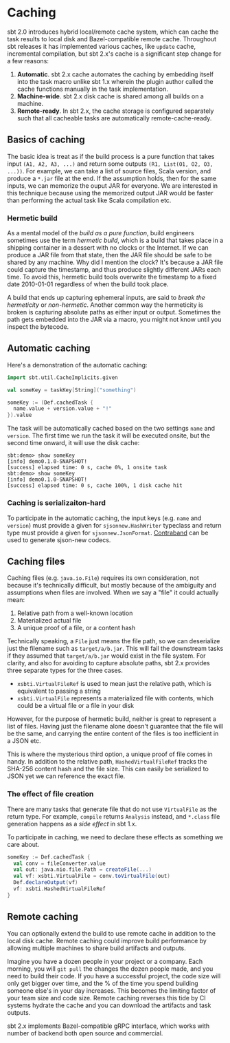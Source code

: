 Caching
=======

sbt 2.0 introduces hybrid local/remote cache system, which can cache the task results to local disk and Bazel-compatible remote cache. Throughout sbt releases it has implemented various caches, like `update` cache, incremental compilation, but sbt 2.x's cache is a significant step change for a few reasons:

1. **Automatic**. sbt 2.x cache automates the caching by embedding itself into the task macro unlike sbt 1.x wherein the plugin author called the cache functions manually in the task implementation.
2. **Machine-wide**. sbt 2.x disk cache is shared among all builds on a machine.
3. **Remote-ready**. In sbt 2.x, the cache storage is configured separately such that all cacheable tasks are automatically remote-cache-ready.

Basics of caching
-----------------

The basic idea is treat as if the build process is a pure function that takes input `(A1, A2, A3, ...)` and return some outputs `(R1, List(O1, O2, O3, ...))`. For example, we can take a list of source files, Scala version, and produce a `*.jar` file at the end. If the assumption holds, then for the same inputs, we can memorize the ouput JAR for everyone. We are interested in this technique because using the memorized output JAR would be faster than performing the actual task like Scala compilation etc.

### Hermetic build

As a mental model of the _build as a pure function_, build engineers sometimes use the term _hermetic build_, which is a build that takes place in a shipping container in a dessert with no clocks or the Internet. If we can produce a JAR file from that state, then the JAR file should be safe to be shared by any machine. Why did I mention the clock? It's because a JAR file could capture the timestamp, and thus produce slightly different JARs each time. To avoid this, hermetic build tools overwrite the timestamp to a fixed date 2010-01-01 regardless of when the build took place.

A build that ends up capturing ephemeral inputs, are said to _break the hermeticity_ or _non-hermetic_. Another common way the hermeticity is broken is capturing absolute paths as either input or output. Sometimes the path gets embedded into the JAR via a macro, you might not know until you inspect the bytecode.

Automatic caching
-----------------

Here's a demonstration of the automatic caching:

```scala
import sbt.util.CacheImplicits.given

val someKey = taskKey[String]("something")

someKey := (Def.cachedTask {
  name.value + version.value + "!"
}).value
```

The task will be automatically cached based on the two settings `name` and `version`. The first time we run the task it will be executed onsite, but the second time onward, it will use the disk cache:

```
sbt:demo> show someKey
[info] demo0.1.0-SNAPSHOT!
[success] elapsed time: 0 s, cache 0%, 1 onsite task
sbt:demo> show someKey
[info] demo0.1.0-SNAPSHOT!
[success] elapsed time: 0 s, cache 100%, 1 disk cache hit
```

### Caching is serializaiton-hard

To participate in the automatic caching, the input keys (e.g. `name` and `version`) must provide a given for `sjsonnew.HashWriter` typeclass and return type must provide a given for `sjsonnew.JsonFormat`. [Contraband](https://www.scala-sbt.org/contraband/) can be used to generate sjson-new codecs.

Caching files
-------------

Caching files (e.g. `java.io.File`) requires its own consideration, not because it's technically difficult, but mostly because of the ambiguity and assumptions when files are involved. When we say a "file" it could actually mean:

1. Relative path from a well-known location
2. Materialized actual file
3. A unique proof of a file, or a content hash

Technically speaking, a `File` just means the file path, so we can deserialize just the filename such as `target/a/b.jar`. This will fail the downstream tasks if they assumed that `target/a/b.jar` would exist in the file system. For clarity, and also for avoiding to capture absolute paths, sbt 2.x provides three separate types for the three cases.

- `xsbti.VirtualFileRef` is used to mean just the relative path, which is equivalent to passing a string
- `xsbti.VirtualFile` represents a materialized file with contents, which could be a virtual file or a file in your disk

However, for the purpose of hermetic build, neither is great to represent a list of files. Having just the filename alone doesn't guarantee that the file will be the same, and carrying the entire content of the files is too inefficient in a JSON etc.

This is where the mysterious third option, a unique proof of file comes in handy. In addition to the relative path, `HashedVirtualFileRef` tracks the SHA-256 content hash and the file size. This can easily be serialized to JSON yet we can reference the exact file.

### The effect of file creation

There are many tasks that generate file that do not use `VirtualFile` as the return type. For example, `compile` returns `Analysis` instead, and `*.class` file generation happens as a _side effect_ in sbt 1.x.

To participate in caching, we need to declare these effects as something we care about.

```scala
someKey := Def.cachedTask {
  val conv = fileConverter.value
  val out: java.nio.file.Path = createFile(...)
  val vf: xsbti.VirtualFile = conv.toVirtualFile(out)
  Def.declareOutput(vf)
  vf: xsbti.HashedVirtualFileRef
}
```

Remote caching
--------------

You can optionally extend the build to use remote cache in addition to the local disk cache. Remote caching could improve build performance by allowing multiple machines to share build artifacts and outputs.

Imagine you have a dozen people in your project or a company. Each morning, you will `git pull` the changes the dozen people made, and you need to build their code. If you have a successful project, the code size will only get bigger over time, and the % of the time you spend building someone else's in your day increases. This becomes the limiting factor of your team size and code size. Remote caching reverses this tide by CI systems hydrate the cache and you can download the artifacts and task outputs.

sbt 2.x implements Bazel-compatible gRPC interface, which works with number of backend both open source and commercial.
